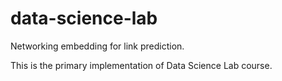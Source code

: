 # data-science-lab
Networking embedding  for link prediction. 

This is the primary implementation of Data Science Lab course.

